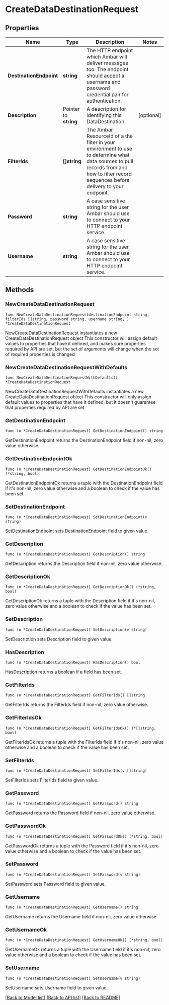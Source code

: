 # CreateDataDestinationRequest

## Properties

Name | Type | Description | Notes
------------ | ------------- | ------------- | -------------
**DestinationEndpoint** | **string** | The HTTP endpoint which Ambar will deliver messages too. The endpoint should accept a username and password credential pair for authentication. | 
**Description** | Pointer to **string** | A description for identifying this DataDestination. | [optional] 
**FilterIds** | **[]string** | The Ambar ResourceId of a the filter in your environment to use to determine what data sources to pull records from and how to filter record sequences before delivery to your endpoint. | 
**Password** | **string** | A case sensitive string for the user Ambar should use to connect to your HTTP endpoint service. | 
**Username** | **string** | A case sensitive string for the user Ambar should use to connect to your HTTP endpoint service. | 

## Methods

### NewCreateDataDestinationRequest

`func NewCreateDataDestinationRequest(destinationEndpoint string, filterIds []string, password string, username string, ) *CreateDataDestinationRequest`

NewCreateDataDestinationRequest instantiates a new CreateDataDestinationRequest object
This constructor will assign default values to properties that have it defined,
and makes sure properties required by API are set, but the set of arguments
will change when the set of required properties is changed

### NewCreateDataDestinationRequestWithDefaults

`func NewCreateDataDestinationRequestWithDefaults() *CreateDataDestinationRequest`

NewCreateDataDestinationRequestWithDefaults instantiates a new CreateDataDestinationRequest object
This constructor will only assign default values to properties that have it defined,
but it doesn't guarantee that properties required by API are set

### GetDestinationEndpoint

`func (o *CreateDataDestinationRequest) GetDestinationEndpoint() string`

GetDestinationEndpoint returns the DestinationEndpoint field if non-nil, zero value otherwise.

### GetDestinationEndpointOk

`func (o *CreateDataDestinationRequest) GetDestinationEndpointOk() (*string, bool)`

GetDestinationEndpointOk returns a tuple with the DestinationEndpoint field if it's non-nil, zero value otherwise
and a boolean to check if the value has been set.

### SetDestinationEndpoint

`func (o *CreateDataDestinationRequest) SetDestinationEndpoint(v string)`

SetDestinationEndpoint sets DestinationEndpoint field to given value.


### GetDescription

`func (o *CreateDataDestinationRequest) GetDescription() string`

GetDescription returns the Description field if non-nil, zero value otherwise.

### GetDescriptionOk

`func (o *CreateDataDestinationRequest) GetDescriptionOk() (*string, bool)`

GetDescriptionOk returns a tuple with the Description field if it's non-nil, zero value otherwise
and a boolean to check if the value has been set.

### SetDescription

`func (o *CreateDataDestinationRequest) SetDescription(v string)`

SetDescription sets Description field to given value.

### HasDescription

`func (o *CreateDataDestinationRequest) HasDescription() bool`

HasDescription returns a boolean if a field has been set.

### GetFilterIds

`func (o *CreateDataDestinationRequest) GetFilterIds() []string`

GetFilterIds returns the FilterIds field if non-nil, zero value otherwise.

### GetFilterIdsOk

`func (o *CreateDataDestinationRequest) GetFilterIdsOk() (*[]string, bool)`

GetFilterIdsOk returns a tuple with the FilterIds field if it's non-nil, zero value otherwise
and a boolean to check if the value has been set.

### SetFilterIds

`func (o *CreateDataDestinationRequest) SetFilterIds(v []string)`

SetFilterIds sets FilterIds field to given value.


### GetPassword

`func (o *CreateDataDestinationRequest) GetPassword() string`

GetPassword returns the Password field if non-nil, zero value otherwise.

### GetPasswordOk

`func (o *CreateDataDestinationRequest) GetPasswordOk() (*string, bool)`

GetPasswordOk returns a tuple with the Password field if it's non-nil, zero value otherwise
and a boolean to check if the value has been set.

### SetPassword

`func (o *CreateDataDestinationRequest) SetPassword(v string)`

SetPassword sets Password field to given value.


### GetUsername

`func (o *CreateDataDestinationRequest) GetUsername() string`

GetUsername returns the Username field if non-nil, zero value otherwise.

### GetUsernameOk

`func (o *CreateDataDestinationRequest) GetUsernameOk() (*string, bool)`

GetUsernameOk returns a tuple with the Username field if it's non-nil, zero value otherwise
and a boolean to check if the value has been set.

### SetUsername

`func (o *CreateDataDestinationRequest) SetUsername(v string)`

SetUsername sets Username field to given value.



[[Back to Model list]](../README.md#documentation-for-models) [[Back to API list]](../README.md#documentation-for-api-endpoints) [[Back to README]](../README.md)


